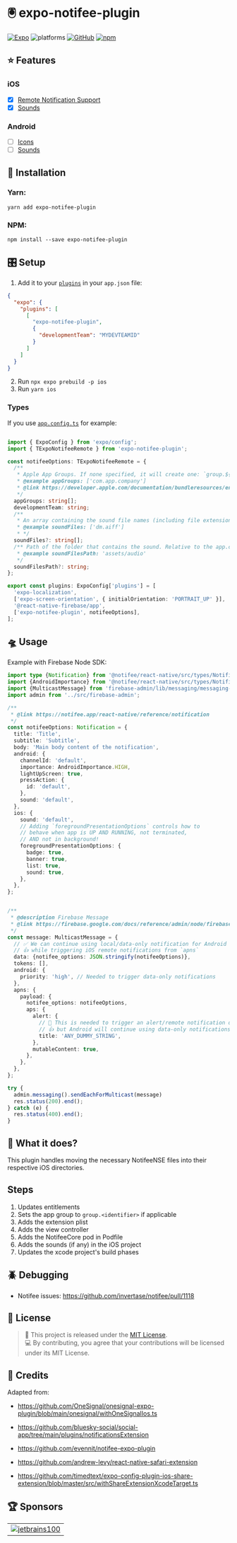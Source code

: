 # 🖲 expo-notifee-plugin

[![Expo][34]][35]
![platforms][7]
[![GitHub][9]][10]
[![npm][13]][14]

## ⭐️ Features
### iOS
- [x] [Remote Notification Support][20]
- [x] [Sounds][21]

### Android
- [ ] [Icons][22]
- [ ] [Sounds][23]

[20]: https://notifee.app/react-native/docs/ios/remote-notification-support
[21]: https://notifee.app/react-native/reference/notificationios#sound
[22]: https://notifee.app/react-native/docs/android/appearance#icons
[23]: https://notifee.app/react-native/docs/android/behaviour#custom-sound

##  🔧 Installation
### Yarn:
```
yarn add expo-notifee-plugin
```
### NPM:
```
npm install --save expo-notifee-plugin
```

## 🎛 Setup
1. Add it to your [`plugins`](https://docs.expo.dev/config-plugins/introduction/#use-a-config-plugin) in your `app.json` file:  

```json
{
  "expo": {
    "plugins": [
      [
        "expo-notifee-plugin",
        {
          "developmentTeam": "MYDEVTEAMID"
        }
      ]
    ]
  }
}
```


2. Run `npx expo prebuild -p ios`
3. Run `yarn ios`


### Types

If you use [`app.config.ts`](https://docs.expo.dev/workflow/configuration/#using-typescript-for-configuration-appconfigts-instead-of-appconfigjs) for example:

```ts

import { ExpoConfig } from 'expo/config';
import { TExpoNotifeeRemote } from 'expo-notifee-plugin';

const notifeeOptions: TExpoNotifeeRemote = {
  /**
   * Apple App Groups. If none specified, it will create one: `group.${bundleIdentifier}`.
   * @example appGroups: ['com.app.company']
   * @link https://developer.apple.com/documentation/bundleresources/entitlements/com_apple_security_application-groups
   */
  appGroups: string[];
  developmentTeam: string;
  /**
   * An array containing the sound file names (including file extensions)
   * @example soundFiles: ['dm.aiff']
   * */
  soundFiles?: string[];
  /** Path of the folder that contains the sound. Relative to the app.config.js file.
   * @example soundFilesPath: 'assets/audio'
   */
  soundFilesPath?: string;
};

export const plugins: ExpoConfig['plugins'] = [
  'expo-localization',
  ['expo-screen-orientation', { initialOrientation: 'PORTRAIT_UP' }],
  '@react-native-firebase/app',
  ['expo-notifee-plugin', notifeeOptions],
];

```

## 🛸 Usage


Example with Firebase Node SDK:


```ts
import type {Notification} from '@notifee/react-native/src/types/Notification';
import {AndroidImportance} from '@notifee/react-native/src/types/NotificationAndroid';
import {MulticastMessage} from 'firebase-admin/lib/messaging/messaging-api';
import admin from '../src/firebase-admin';

/**
 * @link https://notifee.app/react-native/reference/notification
 */
const notifeeOptions: Notification = {
  title: 'Title',
  subtitle: 'Subtitle',
  body: 'Main body content of the notification',
  android: {
    channelId: 'default',
    importance: AndroidImportance.HIGH,
    lightUpScreen: true,
    pressAction: {
      id: 'default',
    },
    sound: 'default',
  },
  ios: {
    sound: 'default',
    // Adding `foregroundPresentationOptions` controls how to
    // behave when app is UP AND RUNNING, not terminated,
    // AND not in background!
    foregroundPresentationOptions: {
      badge: true,
      banner: true,
      list: true,
      sound: true,
    },
  },
};


/** 
 * @description Firebase Message
 * @link https://firebase.google.com/docs/reference/admin/node/firebase-admin.messaging.basemessage.md#basemessage_interface
 */
const message: MulticastMessage = {
  // ✅ We can continue using local/data-only notification for Android
  // 👍 while triggering iOS remote notifications from `apns`
  data: {notifee_options: JSON.stringify(notifeeOptions)},
  tokens: [],
  android: {
    priority: 'high', // Needed to trigger data-only notifications
  },
  apns: {
    payload: {
      notifee_options: notifeeOptions,
      aps: {
        alert: {
          // 🚧 This is needed to trigger an alert/remote notification only for iOS
          // 👍 but Android will continue using data-only notifications
          title: 'ANY_DUMMY_STRING',
        },
        mutableContent: true,
      },
    },
  },
};

try {
  admin.messaging().sendEachForMulticast(message)
  res.status(200).end();
} catch (e) {
  res.status(400).end();
}
```

## 🤔 What it does?
This plugin handles moving the necessary NotifeeNSE files into their respective iOS directories.

## Steps

1. Updates entitlements
2. Sets the app group to `group.<identifier>` if applicable
3. Adds the extension plist
4. Adds the view controller
5. Adds the NotifeeCore pod in Podfile
6. Adds the sounds (if any) in the iOS project
7. Updates the xcode project's build phases

## 🪲 Debugging
- Notifee issues: https://github.com/invertase/notifee/pull/1118


## 📃 License

> 📃 This project is released under the [MIT License](LICENSE). \
> 💻 By contributing, you agree that your contributions will be licensed under its MIT License.


## 👏 Credits

Adapted from:

- https://github.com/OneSignal/onesignal-expo-plugin/blob/main/onesignal/withOneSignalIos.ts
- https://github.com/bluesky-social/social-app/tree/main/plugins/notificationsExtension
- https://github.com/evennit/notifee-expo-plugin

- https://github.com/andrew-levy/react-native-safari-extension
- https://github.com/timedtext/expo-config-plugin-ios-share-extension/blob/master/src/withShareExtensionXcodeTarget.ts


## 🏆 Sponsors

|                           |    
|---------------------------|
| [![jetbrains100][33]][28] |

[7]: https://img.shields.io/badge/platforms-iOS-brightgreen.svg?style=flat-square&colorB=191A17
[9]: https://img.shields.io/github/license/LunatiqueCoder/luna
[10]: https://github.com/LunatiqueCoder/expo-notifee-plugin/blob/master/LICENSE
[13]: https://img.shields.io/npm/v/expo-notifee-plugin
[14]: https://www.npmjs.com/package/expo-notifee-plugin
[28]: https://www.jetbrains.com/
[33]: https://user-images.githubusercontent.com/55203625/213786907-b95dfb4b-08bf-4449-a055-72edf401da23.png
[34]: https://img.shields.io/badge/-Expo-282C34?style=flat-square&logo=expo&logoColor=#D04A37
[35]: https://expo.dev/




